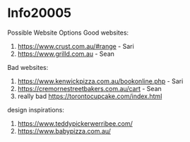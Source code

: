 # Info20005

Possible Website Options
Good websites:
1. https://www.crust.com.au/#range - Sari 
2. https://www.grilld.com.au - Sean 

Bad websites:
1. https://www.kenwickpizza.com.au/bookonline.php - Sari
2. https://cremornestreetbakers.com.au/cart - Sean 
3. really bad https://torontocupcake.com/index.html

design inspirations:
1. https://www.teddypickerwerribee.com/
2. https://www.babypizza.com.au/
